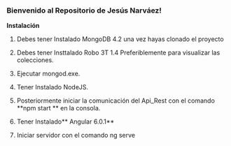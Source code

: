 ### Bienvenido al Repositorio de Jesús Narváez!

**Instalación**

1. Debes tener Instalado MongoDB 4.2 una vez hayas clonado el proyecto

2. Debes tener Insttalado Robo 3T 1.4 Preferiblemente para visualizar las colecciones.

3. Ejecutar mongod.exe.

4. Tener Instalado NodeJS.

5. Posteriormente iniciar la comunicación del Api_Rest con el comando **npm start ** en la consola.

6. Tener Instalado** Angular 6.0.1**

7. Iniciar servidor con el comando ng serve
